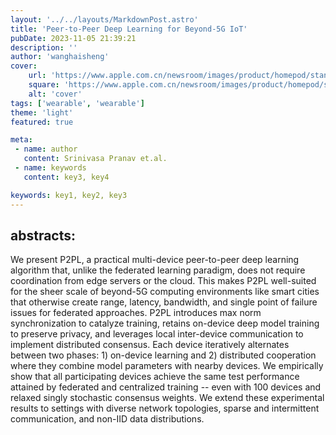 ```yaml
---
layout: '../../layouts/MarkdownPost.astro'
title: 'Peer-to-Peer Deep Learning for Beyond-5G IoT'
pubDate: 2023-11-05 21:39:21
description: ''
author: 'wanghaisheng'
cover:
    url: 'https://www.apple.com.cn/newsroom/images/product/homepod/standard/Apple-HomePod-hero-230118_big.jpg.large_2x.jpg'
    square: 'https://www.apple.com.cn/newsroom/images/product/homepod/standard/Apple-HomePod-hero-230118_big.jpg.large_2x.jpg'
    alt: 'cover'
tags: ['wearable', 'wearable'] 
theme: 'light'
featured: true

meta:
 - name: author
   content: Srinivasa Pranav et.al.
 - name: keywords
   content: key3, key4

keywords: key1, key2, key3
---
```

## abstracts:
We present P2PL, a practical multi-device peer-to-peer deep learning algorithm that, unlike the federated learning paradigm, does not require coordination from edge servers or the cloud. This makes P2PL well-suited for the sheer scale of beyond-5G computing environments like smart cities that otherwise create range, latency, bandwidth, and single point of failure issues for federated approaches.   P2PL introduces max norm synchronization to catalyze training, retains on-device deep model training to preserve privacy, and leverages local inter-device communication to implement distributed consensus. Each device iteratively alternates between two phases: 1) on-device learning and 2) distributed cooperation where they combine model parameters with nearby devices. We empirically show that all participating devices achieve the same test performance attained by federated and centralized training -- even with 100 devices and relaxed singly stochastic consensus weights. We extend these experimental results to settings with diverse network topologies, sparse and intermittent communication, and non-IID data distributions.
